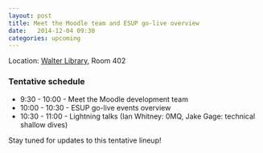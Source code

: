 ```yaml
---
layout: post
title: Meet the Moodle team and ESUP go-live overview
date:   2014-12-04 09:30
categories: upcoming
---
```


Location\: [Walter Library](http://campusmaps.umn.edu/tc/map.php?building=042), Room 402

### Tentative schedule

- 9:30 - 10:00 - Meet the Moodle development team
- 10:00 - 10:30 - ESUP go-live events overview
- 10:30 - 11:00 - Lightning talks (Ian Whitney: 0MQ, Jake Gage: technical shallow dives)

Stay tuned for updates to this tentative lineup!

